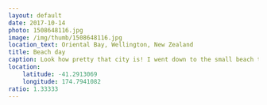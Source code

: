 ```yaml
---
layout: default
date: 2017-10-14
photo: 1508648116.jpg
image: /img/thumb/1508648116.jpg
location_text: Oriental Bay, Wellington, New Zealand
title: Beach day
caption: Look how pretty that city is! I went down to the small beach to touch that freezing cold water. However it was somehow warm enough for the locals to go for a short swimm!
location:
    latitude: -41.2913069
    longitude: 174.7941082
ratio: 1.33333
---
```

